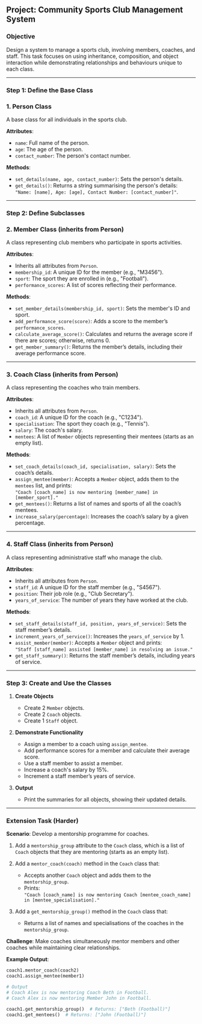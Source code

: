 ## **Project: Community Sports Club Management System**

### **Objective**  
Design a system to manage a sports club, involving members, coaches, and staff. This task focuses on using inheritance, composition, and object interaction while demonstrating relationships and behaviours unique to each class.

---

### **Step 1: Define the Base Class**

### **1. Person Class**  
A base class for all individuals in the sports club.

**Attributes**:  
- `name`: Full name of the person.  
- `age`: The age of the person.  
- `contact_number`: The person's contact number.  

**Methods**:  
- `set_details(name, age, contact_number)`: Sets the person's details.  
- `get_details()`: Returns a string summarising the person's details:  
  `"Name: [name], Age: [age], Contact Number: [contact_number]"`.

---

### **Step 2: Define Subclasses**

### **2. Member Class (inherits from Person)**  
A class representing club members who participate in sports activities.

**Attributes**:  
- Inherits all attributes from `Person`.  
- `membership_id`: A unique ID for the member (e.g., "M3456").  
- `sport`: The sport they are enrolled in (e.g., "Football").  
- `performance_scores`: A list of scores reflecting their performance.  

**Methods**:  
- `set_member_details(membership_id, sport)`: Sets the member's ID and sport.  
- `add_performance_score(score)`: Adds a score to the member’s `performance_scores`.  
- `calculate_average_score()`: Calculates and returns the average score if there are scores; otherwise, returns 0.  
- `get_member_summary()`: Returns the member’s details, including their average performance score.  

---

### **3. Coach Class (inherits from Person)**  
A class representing the coaches who train members.

**Attributes**:  
- Inherits all attributes from `Person`.  
- `coach_id`: A unique ID for the coach (e.g., "C1234").  
- `specialisation`: The sport they coach (e.g., "Tennis").  
- `salary`: The coach's salary.  
- `mentees`: A list of `Member` objects representing their mentees (starts as an empty list).  

**Methods**:  
- `set_coach_details(coach_id, specialisation, salary)`: Sets the coach’s details.  
- `assign_mentee(member)`: Accepts a `Member` object, adds them to the `mentees` list, and prints:  
  `"Coach [coach_name] is now mentoring [member_name] in [member_sport]."`  
- `get_mentees()`: Returns a list of names and sports of all the coach’s mentees.  
- `increase_salary(percentage)`: Increases the coach’s salary by a given percentage.  

---

### **4. Staff Class (inherits from Person)**  
A class representing administrative staff who manage the club.

**Attributes**:  
- Inherits all attributes from `Person`.  
- `staff_id`: A unique ID for the staff member (e.g., "S4567").  
- `position`: Their job role (e.g., "Club Secretary").  
- `years_of_service`: The number of years they have worked at the club.  

**Methods**:  
- `set_staff_details(staff_id, position, years_of_service)`: Sets the staff member’s details.  
- `increment_years_of_service()`: Increases the `years_of_service` by 1.  
- `assist_member(member)`: Accepts a `Member` object and prints:  
  `"Staff [staff_name] assisted [member_name] in resolving an issue."`  
- `get_staff_summary()`: Returns the staff member’s details, including years of service.  

---

### **Step 3: Create and Use the Classes**

1. **Create Objects**  
   - Create 2 `Member` objects.  
   - Create 2 `Coach` objects.  
   - Create 1 `Staff` object.  

2. **Demonstrate Functionality**  
   - Assign a member to a coach using `assign_mentee`.  
   - Add performance scores for a member and calculate their average score.  
   - Use a staff member to assist a member.  
   - Increase a coach's salary by 15%.  
   - Increment a staff member’s years of service.  

3. **Output**  
   - Print the summaries for all objects, showing their updated details.

---

### **Extension Task (Harder)**

**Scenario**: Develop a mentorship programme for coaches.  

1. Add a `mentorship_group` attribute to the `Coach` class, which is a list of `Coach` objects that they are mentoring (starts as an empty list).  

2. Add a `mentor_coach(coach)` method in the `Coach` class that:  
   - Accepts another `Coach` object and adds them to the `mentorship_group`.  
   - Prints:  
     `"Coach [coach_name] is now mentoring Coach [mentee_coach_name] in [mentee_specialisation]."`

3. Add a `get_mentorship_group()` method in the `Coach` class that:  
   - Returns a list of names and specialisations of the coaches in the `mentorship_group`.  

**Challenge**: Make coaches simultaneously mentor members and other coaches while maintaining clear relationships.  

**Example Output**:  
```python
coach1.mentor_coach(coach2)
coach1.assign_mentee(member1)

# Output
# Coach Alex is now mentoring Coach Beth in Football.
# Coach Alex is now mentoring Member John in Football.

coach1.get_mentorship_group()  # Returns: ["Beth (Football)"]
coach1.get_mentees()  # Returns: ["John (Football)"]
```
